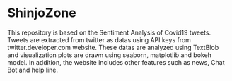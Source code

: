 # ShinjoZone
This repository is based on the Sentiment Analysis of Covid19 tweets. Tweets are extracted from twitter as datas using API keys from twitter.developer.com website. These datas are analyzed using TextBlob and visualization plots are drawn using seaborn, matplotlib and bokeh model. In addition, the website includes other features such as news, Chat Bot and help line.
